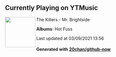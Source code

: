 ## Currently Playing on YTMusic

[<img align="left" width="100" src="https://lh3.googleusercontent.com/soFyZYOggw-Ae05b91WiVDnq9ahXLOrNJiR4wWiQemfclVliG_BHht1bH6f0cjLB0KzKlyGBTsPrtQEn">](https://music.youtube.com/watch?v=m2zUrruKjDQ)

The Killers - Mr. Brightside

**Albums**: Hot Fuss

Last updated at 03/09/2021 13:56

#### Generated with [20chan/github-now](https://github.com/20chan/github-now)


<!--
**20chan/20chan** is a ✨ _special_ ✨ repository because its `README.md` (this file) appears on your GitHub profile.

Here are some ideas to get you started:

- 🔭 I’m currently working on ...
- 🌱 I’m currently learning ...
- 👯 I’m looking to collaborate on ...
- 🤔 I’m looking for help with ...
- 💬 Ask me about ...
- 📫 How to reach me: ...
- 😄 Pronouns: ...
- ⚡ Fun fact: ...
-->
